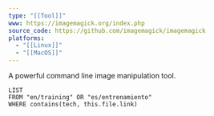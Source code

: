 ```yaml
---
type: "[[Tool]]"
www: https://imagemagick.org/index.php
source_code: https://github.com/imagemagick/imagemagick
platforms:
  - "[[Linux]]"
  - "[[MacOS]]"
---
```

A powerful command line image manipulation tool.

```dataview
LIST 
FROM "en/training" OR "es/entrenamiento"
WHERE contains(tech, this.file.link)
```